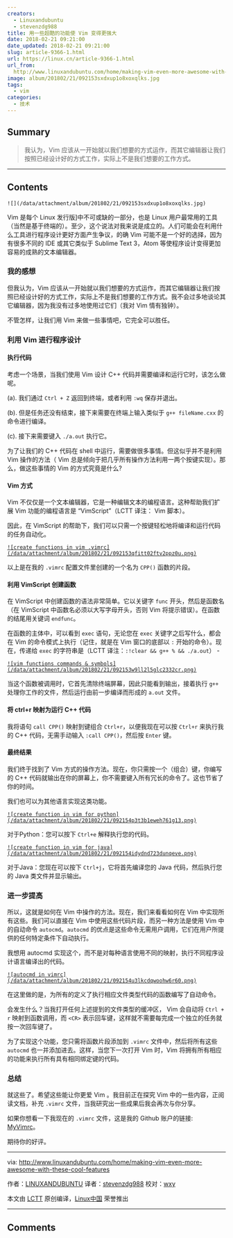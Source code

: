 ```yaml
---
creators:
  - Linuxandubuntu
  - stevenzdg988
title: 用一些超酷的功能使 Vim 变得更强大
date: 2018-02-21 09:21:00
date_updated: 2018-02-21 09:21:00
slug: article-9366-1.html
url: https://linux.cn/article-9366-1.html
url_from: 
  http://www.linuxandubuntu.com/home/making-vim-even-more-awesome-with-these-cool-features
image: album/201802/21/092153sxdxup1o8xoxqlks.jpg
tags:
  - vim
categories:
  - 技术
---
```


## Summary

> 我认为，Vim 应该从一开始就以我们想要的方式运作，而其它编辑器让我们按照已经设计好的方式工作，实际上不是我们想要的工作方式。

***

<!-- more -->

## Contents

`![](/data/attachment/album/201802/21/092153sxdxup1o8xoxqlks.jpg)`

Vim 是每个 Linux 发行版]中不可或缺的一部分，也是 Linux 用户最常用的工具（当然是基于终端的）。至少，这个说法对我来说是成立的。人们可能会在利用什么工具进行程序设计更好方面产生争议，的确 Vim 可能不是一个好的选择，因为有很多不同的 IDE 或其它类似于 Sublime Text 3，Atom 等使程序设计变得更加容易的成熟的文本编辑器。

### 我的感想

但我认为，Vim 应该从一开始就以我们想要的方式运作，而其它编辑器让我们按照已经设计好的方式工作，实际上不是我们想要的工作方式。我不会过多地谈论其它编辑器，因为我没有过多地使用过它们（我对 Vim 情有独钟）。

不管怎样，让我们用 Vim 来做一些事情吧，它完全可以胜任。

### 利用 Vim 进行程序设计

#### 执行代码

考虑一个场景，当我们使用 Vim 设计 C++ 代码并需要编译和运行它时，该怎么做呢。

(a). 我们通过 `Ctrl + Z` 返回到终端，或者利用 `:wq` 保存并退出。

(b). 但是任务还没有结束，接下来需要在终端上输入类似于 `g++ fileName.cxx` 的命令进行编译。

(c). 接下来需要键入 `./a.out` 执行它。

为了让我们的 C++ 代码在 shell 中运行，需要做很多事情。但这似乎并不是利用 Vim 操作的方法（ Vim 总是倾向于把几乎所有操作方法利用一两个按键实现）。那么，做这些事情的 Vim 的方式究竟是什么?

#### Vim 方式

Vim 不仅仅是一个文本编辑器，它是一种编辑文本的编程语言。这种帮助我们扩展 Vim 功能的编程语言是 “VimScript”（LCTT 译注： Vim 脚本）。

因此，在 VimScript 的帮助下，我们可以只需一个按键轻松地将编译和运行代码的任务自动化。

[`![create functions in vim .vimrc](/data/attachment/album/201802/21/092153qfitt02ftv2ppz0u.png)`](http://www.linuxandubuntu.com/uploads/2/1/1/5/21152474/vim_orig.png)

以上是在我的 `.vimrc` 配置文件里创建的一个名为 `CPP()` 函数的片段。

#### 利用 VimScript 创建函数

在 VimScript 中创建函数的语法非常简单。它以关键字 `func` 开头，然后是函数名（在 VimScript 中函数名必须以大写字母开头，否则 Vim 将提示错误）。在函数的结尾用关键词 `endfunc`。

在函数的主体中，可以看到 `exec` 语句，无论您在 `exec` 关键字之后写什么，都会在 Vim 的命令模式上执行（记住，就是在 Vim 窗口的底部以 `:` 开始的命令）。现在，传递给 `exec` 的字符串是（LCTT 译注：`:!clear && g++ % && ./a.out`） -

[`![vim functions commands & symbols](/data/attachment/album/201802/21/092153w9ll2l5glc2332cr.png)`](http://www.linuxandubuntu.com/uploads/2/1/1/5/21152474/vim_1_orig.png)

当这个函数被调用时，它首先清除终端屏幕，因此只能看到输出，接着执行 `g++` 处理你工作的文件，然后运行由前一步编译而形成的 `a.out` 文件。

#### 将 ctrl+r 映射为运行 C++ 代码

我将语句 `call CPP()` 映射到键组合 `Ctrl+r`，以便我现在可以按 `Ctrl+r` 来执行我的 C++ 代码，无需手动输入 `:call CPP()`，然后按 `Enter` 键。

#### 最终结果

我们终于找到了 Vim 方式的操作方法。现在，你只需按一个（组合）键，你编写的 C++ 代码就输出在你的屏幕上，你不需要键入所有冗长的命令了。这也节省了你的时间。

我们也可以为其他语言实现这类功能。

[`![create function in vim for python](/data/attachment/album/201802/21/092154p3t3b1eweh761g13.png)`](http://www.linuxandubuntu.com/uploads/2/1/1/5/21152474/vim_2_orig.png)

对于Python：您可以按下 `Ctrl+e` 解释执行您的代码。

[`![create function in vim for java](/data/attachment/album/201802/21/092154idydnd723dunqeve.png)`](http://www.linuxandubuntu.com/uploads/2/1/1/5/21152474/vim_3_orig.png)

对于Java：您现在可以按下 `Ctrl+j`，它将首先编译您的 Java 代码，然后执行您的 Java 类文件并显示输出。

### 进一步提高

所以，这就是如何在 Vim 中操作的方法。现在，我们来看看如何在 Vim 中实现所有这些。我们可以直接在 Vim 中使用这些代码片段，而另一种方法是使用 Vim 中的自动命令 `autocmd`。`autocmd` 的优点是这些命令无需用户调用，它们在用户所提供的任何特定条件下自动执行。

我想用 autocmd 实现这个，而不是对每种语言使用不同的映射，执行不同程序设计语言编译出的代码。

[`![autocmd in vimrc](/data/attachment/album/201802/21/092154u3lkcdqwoohw6r60.png)`](http://www.linuxandubuntu.com/uploads/2/1/1/5/21152474/vim_4_orig.png)

在这里做的是，为所有的定义了执行相应文件类型代码的函数编写了自动命令。

会发生什么？当我打开任何上述提到的文件类型的缓冲区， Vim 会自动将 `Ctrl + r` 映射到函数调用，而 `<CR>` 表示回车键，这样就不需要每完成一个独立的任务就按一次回车键了。

为了实现这个功能，您只需将函数片段添加到 `.vimrc` 文件中，然后将所有这些 `autocmd` 也一并添加进去。这样，当您下一次打开 Vim 时，Vim 将拥有所有相应的功能来执行所有具有相同绑定键的代码。

### 总结

就这些了。希望这些能让你更爱 Vim 。我目前正在探究 Vim 中的一些内容，正阅读文档，补充 `.vimrc` 文件，当我研究出一些成果后我会再次与你分享。

如果你想看一下我现在的 `.vimrc` 文件，这是我的 Github 账户的链接: [MyVimrc](https://github.com/phenomenal-ab/VIm-Configurations/blob/master/.vimrc)。

期待你的好评。

---

via: <http://www.linuxandubuntu.com/home/making-vim-even-more-awesome-with-these-cool-features>

作者：[LINUXANDUBUNTU](http://www.linuxandubuntu.com) 译者：[stevenzdg988](https://github.com/stevenzdg988) 校对：[wxy](https://github.com/wxy)

本文由 [LCTT](https://github.com/LCTT/TranslateProject) 原创编译，[Linux中国](https://linux.cn/) 荣誉推出

***

## Comments
